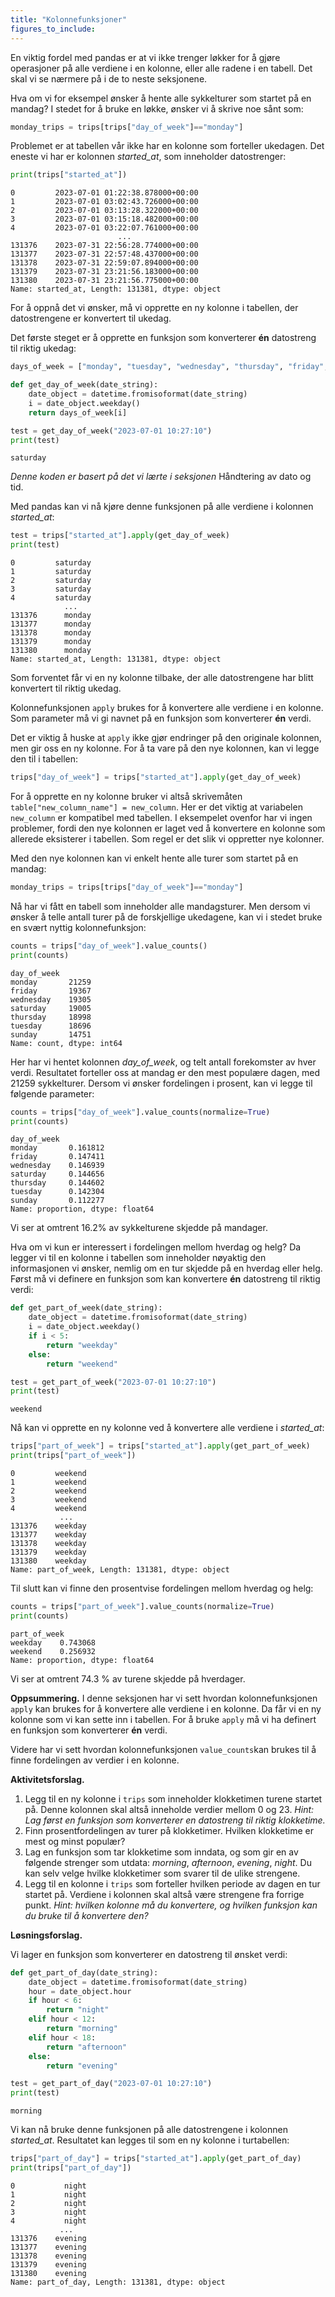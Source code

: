 ```yaml
---
title: "Kolonnefunksjoner"
figures_to_include:
---
```


En viktig fordel med pandas er at vi ikke trenger løkker for å gjøre operasjoner på alle verdiene i en kolonne, eller alle radene i en tabell. Det skal vi se nærmere på i de to neste seksjonene.

Hva om vi for eksempel ønsker å hente alle sykkelturer som startet på en mandag? I stedet for å bruke en løkke, ønsker vi å skrive noe sånt som:

```py
monday_trips = trips[trips["day_of_week"]=="monday"]
```

Problemet er at tabellen vår ikke har en kolonne som forteller ukedagen. Det eneste vi har er kolonnen *started_at*, som inneholder datostrenger: 


```python
print(trips["started_at"])
```

    0         2023-07-01 01:22:38.878000+00:00
    1         2023-07-01 03:02:43.726000+00:00
    2         2023-07-01 03:13:28.322000+00:00
    3         2023-07-01 03:15:18.482000+00:00
    4         2023-07-01 03:22:07.761000+00:00
                            ...               
    131376    2023-07-31 22:56:28.774000+00:00
    131377    2023-07-31 22:57:48.437000+00:00
    131378    2023-07-31 22:59:07.894000+00:00
    131379    2023-07-31 23:21:56.183000+00:00
    131380    2023-07-31 23:21:56.775000+00:00
    Name: started_at, Length: 131381, dtype: object


For å oppnå det vi ønsker, må vi opprette en ny kolonne i tabellen, der datostrengene er konvertert til ukedag. 

Det første steget er å opprette en funksjon som konverterer **én** datostreng til riktig ukedag:


```python
days_of_week = ["monday", "tuesday", "wednesday", "thursday", "friday", "saturday", "sunday"]

def get_day_of_week(date_string):
    date_object = datetime.fromisoformat(date_string)
    i = date_object.weekday()
    return days_of_week[i]

test = get_day_of_week("2023-07-01 10:27:10")
print(test)
```

    saturday


*Denne koden er basert på det vi lærte i seksjonen* Håndtering av dato og tid. 

Med pandas kan vi nå kjøre denne funksjonen på alle verdiene i kolonnen *started_at*: 


```python
test = trips["started_at"].apply(get_day_of_week)
print(test)
```

    0         saturday
    1         saturday
    2         saturday
    3         saturday
    4         saturday
                ...   
    131376      monday
    131377      monday
    131378      monday
    131379      monday
    131380      monday
    Name: started_at, Length: 131381, dtype: object


Som forventet får vi en ny kolonne tilbake, der alle datostrengene har blitt konvertert til riktig ukedag. 

Kolonnefunksjonen `apply` brukes for å konvertere alle verdiene i en kolonne. Som parameter må vi gi navnet på en funksjon som konverterer **én** verdi. 

Det er viktig å huske at `apply` ikke gjør endringer på den originale kolonnen, men gir oss en ny kolonne. For å ta vare på den nye kolonnen, kan vi legge den til i tabellen:


```python
trips["day_of_week"] = trips["started_at"].apply(get_day_of_week)
```

For å opprette en ny kolonne bruker vi altså skrivemåten `table["new_column_name"] = new_column`. Her er det viktig at variabelen `new_column` er kompatibel med tabellen. I eksempelet ovenfor har vi ingen problemer, fordi den nye kolonnen er laget ved å konvertere en kolonne som allerede eksisterer i tabellen. Som regel er det slik vi oppretter nye kolonner. 

Med den nye kolonnen kan vi enkelt hente alle turer som startet på en mandag: 


```python
monday_trips = trips[trips["day_of_week"]=="monday"]
```

Nå har vi fått en tabell som inneholder alle mandagsturer. Men dersom vi ønsker å telle antall turer på de forskjellige ukedagene, kan vi i stedet bruke en svært nyttig kolonnefunksjon:


```python
counts = trips["day_of_week"].value_counts()
print(counts)
```

    day_of_week
    monday       21259
    friday       19367
    wednesday    19305
    saturday     19005
    thursday     18998
    tuesday      18696
    sunday       14751
    Name: count, dtype: int64


Her har vi hentet kolonnen *day_of_week*, og telt antall forekomster av hver verdi. Resultatet forteller oss at mandag er den mest populære dagen, med 21259 sykkelturer. Dersom vi ønsker fordelingen i prosent, kan vi legge til følgende parameter: 


```python
counts = trips["day_of_week"].value_counts(normalize=True)
print(counts)
```

    day_of_week
    monday       0.161812
    friday       0.147411
    wednesday    0.146939
    saturday     0.144656
    thursday     0.144602
    tuesday      0.142304
    sunday       0.112277
    Name: proportion, dtype: float64


Vi ser at omtrent 16.2% av sykkelturene skjedde på mandager. 

Hva om vi kun er interessert i fordelingen mellom hverdag og helg? Da legger vi til en kolonne i tabellen som inneholder nøyaktig den informasjonen vi ønsker, nemlig om en tur skjedde på en hverdag eller helg. Først må vi definere en funksjon som kan konvertere **én** datostreng til riktig verdi:


```python
def get_part_of_week(date_string):
    date_object = datetime.fromisoformat(date_string)
    i = date_object.weekday()
    if i < 5:
        return "weekday"
    else:
        return "weekend"

test = get_part_of_week("2023-07-01 10:27:10")
print(test)
```

    weekend


Nå kan vi opprette en ny kolonne ved å konvertere alle verdiene i *started_at*:


```python
trips["part_of_week"] = trips["started_at"].apply(get_part_of_week)
print(trips["part_of_week"])
```

    0         weekend
    1         weekend
    2         weekend
    3         weekend
    4         weekend
               ...   
    131376    weekday
    131377    weekday
    131378    weekday
    131379    weekday
    131380    weekday
    Name: part_of_week, Length: 131381, dtype: object


Til slutt kan vi finne den prosentvise fordelingen mellom hverdag og helg:


```python
counts = trips["part_of_week"].value_counts(normalize=True)
print(counts)
```

    part_of_week
    weekday    0.743068
    weekend    0.256932
    Name: proportion, dtype: float64


Vi ser at omtrent 74.3 % av turene skjedde på hverdager. 

**Oppsummering.** I denne seksjonen har vi sett hvordan kolonnefunksjonen `apply` kan brukes for å konvertere alle verdiene i en kolonne. Da får vi en ny kolonne som vi kan sette inn i tabellen. For å bruke `apply` må vi ha definert en funksjon som konverterer **én** verdi. 

Videre har vi sett hvordan kolonnefunksjonen `value_counts`kan brukes til å finne fordelingen av verdier i en kolonne. 

**Aktivitetsforslag.**

1. Legg til en ny kolonne i `trips` som inneholder klokketimen turene startet på. Denne kolonnen skal altså inneholde verdier mellom 0 og 23. *Hint: Lag først en funksjon som konverterer en datostreng til riktig klokketime.*
2. Finn prosentfordelingen av turer på klokketimer. Hvilken klokketime er mest og minst populær? 
3. Lag en funksjon som tar klokketime som inndata, og som gir en av følgende strenger som utdata: *morning*, *afternoon*, *evening*, *night*. Du kan selv velge hvilke klokketimer som svarer til de ulike strengene.
4. Legg til en kolonne i `trips` som forteller hvilken periode av dagen en tur startet på. Verdiene i kolonnen skal altså være strengene fra forrige punkt. *Hint: hvilken kolonne må du konvertere, og hvilken funksjon kan du bruke til å konvertere den?*

**Løsningsforslag.**

Vi lager en funksjon som konverterer en datostreng til ønsket verdi: 


```python
def get_part_of_day(date_string):
    date_object = datetime.fromisoformat(date_string)
    hour = date_object.hour
    if hour < 6:
        return "night"
    elif hour < 12:
        return "morning"
    elif hour < 18:
        return "afternoon"
    else:
        return "evening"

test = get_part_of_day("2023-07-01 10:27:10")
print(test)
```

    morning


Vi kan nå bruke denne funksjonen på alle datostrengene i kolonnen *started_at*. Resultatet kan legges til som en ny kolonne i turtabellen:


```python
trips["part_of_day"] = trips["started_at"].apply(get_part_of_day)
print(trips["part_of_day"])
```

    0           night
    1           night
    2           night
    3           night
    4           night
               ...   
    131376    evening
    131377    evening
    131378    evening
    131379    evening
    131380    evening
    Name: part_of_day, Length: 131381, dtype: object


